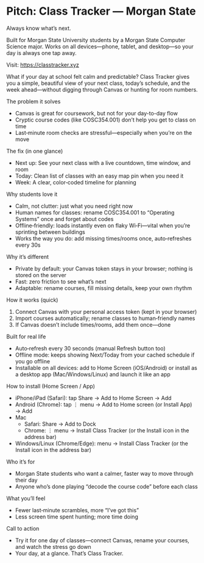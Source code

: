 # Pitch: Class Tracker — Morgan State

Always know what’s next.

Built for Morgan State University students by a Morgan State Computer Science major. Works on all devices—phone, tablet, and desktop—so your day is always one tap away.

Visit: https://classtracker.xyz

What if your day at school felt calm and predictable? Class Tracker gives you a simple, beautiful view of your next class, today’s schedule, and the week ahead—without digging through Canvas or hunting for room numbers.

The problem it solves
- Canvas is great for coursework, but not for your day-to-day flow
- Cryptic course codes (like COSC354.001) don’t help you get to class on time
- Last‑minute room checks are stressful—especially when you’re on the move

The fix (in one glance)
- Next up: See your next class with a live countdown, time window, and room
- Today: Clean list of classes with an easy map pin when you need it
- Week: A clear, color‑coded timeline for planning

Why students love it
- Calm, not clutter: just what you need right now
- Human names for classes: rename COSC354.001 to “Operating Systems” once and forget about codes
- Offline‑friendly: loads instantly even on flaky Wi‑Fi—vital when you’re sprinting between buildings
- Works the way you do: add missing times/rooms once, auto‑refreshes every 30s

Why it’s different
- Private by default: your Canvas token stays in your browser; nothing is stored on the server
- Fast: zero friction to see what’s next
- Adaptable: rename courses, fill missing details, keep your own rhythm

How it works (quick)
1) Connect Canvas with your personal access token (kept in your browser)
2) Import courses automatically; rename classes to human‑friendly names
3) If Canvas doesn’t include times/rooms, add them once—done

Built for real life
- Auto‑refresh every 30 seconds (manual Refresh button too)
- Offline mode: keeps showing Next/Today from your cached schedule if you go offline
- Installable on all devices: add to Home Screen (iOS/Android) or install as a desktop app (Mac/Windows/Linux) and launch it like an app

How to install (Home Screen / App)
- iPhone/iPad (Safari): tap Share → Add to Home Screen → Add
- Android (Chrome): tap ⋮ menu → Add to Home screen (or Install App) → Add
- Mac
  - Safari: Share → Add to Dock
  - Chrome: ⋮ menu → Install Class Tracker (or the Install icon in the address bar)
- Windows/Linux (Chrome/Edge): menu → Install Class Tracker (or the Install icon in the address bar)

Who it’s for
- Morgan State students who want a calmer, faster way to move through their day
- Anyone who’s done playing “decode the course code” before each class

What you’ll feel
- Fewer last‑minute scrambles, more “I’ve got this”
- Less screen time spent hunting; more time doing

Call to action
- Try it for one day of classes—connect Canvas, rename your courses, and watch the stress go down
- Your day, at a glance. That’s Class Tracker.

